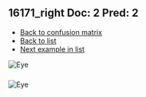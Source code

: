 ## 16171_right Doc: 2 Pred: 2
- [Back to confusion matrix](https://github.com/juliandewit/kaggle_retinopathy/blob/master/matrix.md)
- [Back to list](https://github.com/juliandewit/kaggle_retinopathy/blob/master/lists/22/list.md)
- [Next example in list](https://github.com/juliandewit/kaggle_retinopathy/blob/master/lists/22/16/16201_right.md)

![Eye](https://retinopaty.blob.core.windows.net/size1024/16171_right_2.jpeg)

### 

![Eye]()
